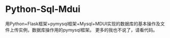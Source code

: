 # Python-Sql-Mdui
用Python+Flask框架+pymysql框架+Mysql+MDUI实现的数据库的基本操作及文件上传实例，数据库操作用的pymysql框架。
更多的我也不说了，请看代码。
